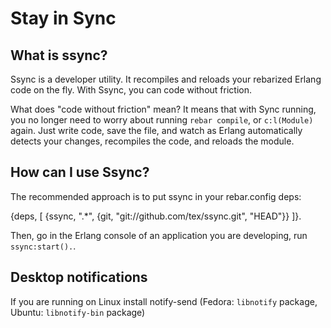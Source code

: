 # Stay in Sync

## What is ssync?

Ssync is a developer utility. It recompiles and reloads your rebarized Erlang
code on the fly. With Ssync, you can code without friction.

What does "code without friction" mean? It means that with Sync
running, you no longer need to worry about running `rebar compile`, or
`c:l(Module)` again. Just write code, save the file, and watch as
Erlang automatically detects your changes, recompiles the code, and
reloads the module.

## How can I use Ssync?

The recommended approach is to put ssync in your rebar.config deps:

{deps, [
    {ssync, ".*", {git, "git://github.com/tex/ssync.git", "HEAD"}}
]}.

Then, go in the Erlang console of an application you are developing,
run `ssync:start().`.

## Desktop notifications

If you are running on Linux install notify-send (Fedora: `libnotify` package,
Ubuntu: `libnotify-bin` package)

